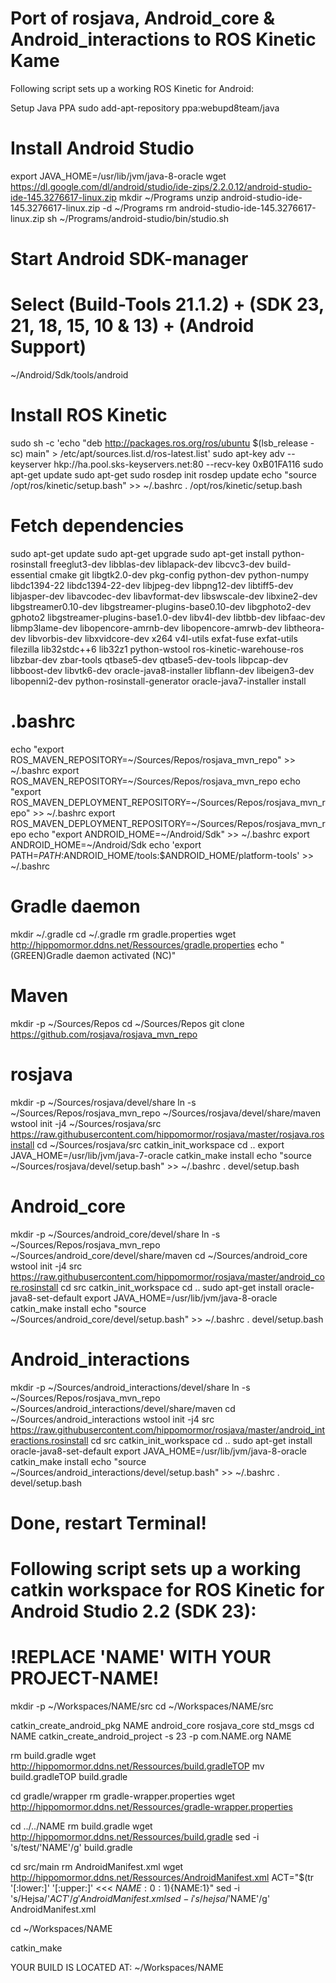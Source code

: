 # Port of rosjava, Android_core & Android_interactions to ROS Kinetic Kame
		
Following script sets up a working ROS Kinetic for Android:

Setup Java PPA
sudo add-apt-repository ppa:webupd8team/java

# Install Android Studio
export JAVA_HOME=/usr/lib/jvm/java-8-oracle
wget https://dl.google.com/dl/android/studio/ide-zips/2.2.0.12/android-studio-ide-145.3276617-linux.zip
mkdir ~/Programs
unzip android-studio-ide-145.3276617-linux.zip -d ~/Programs
rm android-studio-ide-145.3276617-linux.zip
sh ~/Programs/android-studio/bin/studio.sh

# Start Android SDK-manager
# Select (Build-Tools 21.1.2) + (SDK 23, 21, 18, 15, 10 & 13) + (Android Support) #
~/Android/Sdk/tools/android

# Install ROS Kinetic
sudo sh -c 'echo "deb http://packages.ros.org/ros/ubuntu $(lsb_release -sc) main" > /etc/apt/sources.list.d/ros-latest.list'
sudo apt-key adv --keyserver hkp://ha.pool.sks-keyservers.net:80 --recv-key 0xB01FA116
sudo apt-get update
sudo apt-get 
sudo rosdep init
rosdep update
echo "source /opt/ros/kinetic/setup.bash" >> ~/.bashrc
. /opt/ros/kinetic/setup.bash

# Fetch dependencies 
sudo apt-get update
sudo apt-get upgrade
sudo apt-get install python-rosinstall freeglut3-dev libblas-dev liblapack-dev libcvc3-dev  build-essential cmake git libgtk2.0-dev pkg-config python-dev python-numpy libdc1394-22 libdc1394-22-dev libjpeg-dev libpng12-dev libtiff5-dev libjasper-dev libavcodec-dev libavformat-dev libswscale-dev libxine2-dev libgstreamer0.10-dev libgstreamer-plugins-base0.10-dev libgphoto2-dev gphoto2 libgstreamer-plugins-base1.0-dev libv4l-dev libtbb-dev libfaac-dev libmp3lame-dev libopencore-amrnb-dev libopencore-amrwb-dev libtheora-dev libvorbis-dev libxvidcore-dev x264 v4l-utils exfat-fuse exfat-utils filezilla lib32stdc++6 lib32z1 python-wstool ros-kinetic-warehouse-ros libzbar-dev zbar-tools qtbase5-dev qtbase5-dev-tools libpcap-dev libboost-dev libvtk6-dev  oracle-java8-installer libflann-dev libeigen3-dev libopenni2-dev python-rosinstall-generator oracle-java7-installer install

# .bashrc
echo "export ROS_MAVEN_REPOSITORY=~/Sources/Repos/rosjava_mvn_repo" >> ~/.bashrc
export ROS_MAVEN_REPOSITORY=~/Sources/Repos/rosjava_mvn_repo
echo "export ROS_MAVEN_DEPLOYMENT_REPOSITORY=~/Sources/Repos/rosjava_mvn_repo" >> ~/.bashrc
export ROS_MAVEN_DEPLOYMENT_REPOSITORY=~/Sources/Repos/rosjava_mvn_repo
echo "export ANDROID_HOME=~/Android/Sdk" >> ~/.bashrc
export ANDROID_HOME=~/Android/Sdk
echo 'export PATH=$PATH:$ANDROID_HOME/tools:$ANDROID_HOME/platform-tools' >> ~/.bashrc

# Gradle daemon
mkdir ~/.gradle
cd ~/.gradle
rm gradle.properties
wget http://hippomormor.ddns.net/Ressources/gradle.properties
echo "$($GREEN)Gradle daemon activated $($NC)"

# Maven
mkdir -p ~/Sources/Repos
cd ~/Sources/Repos
git clone https://github.com/rosjava/rosjava_mvn_repo

# rosjava
mkdir -p ~/Sources/rosjava/devel/share
ln -s ~/Sources/Repos/rosjava_mvn_repo ~/Sources/rosjava/devel/share/maven
wstool init -j4 ~/Sources/rosjava/src https://raw.githubusercontent.com/hippomormor/rosjava/master/rosjava.rosinstall
cd ~/Sources/rosjava/src
catkin_init_workspace
cd ..
export JAVA_HOME=/usr/lib/jvm/java-7-oracle
catkin_make install
echo "source ~/Sources/rosjava/devel/setup.bash" >> ~/.bashrc
. devel/setup.bash

# Android_core
mkdir -p ~/Sources/android_core/devel/share
ln -s ~/Sources/Repos/rosjava_mvn_repo ~/Sources/android_core/devel/share/maven
cd ~/Sources/android_core
wstool init -j4 src https://raw.githubusercontent.com/hippomormor/rosjava/master/android_core.rosinstall
cd src
catkin_init_workspace
cd ..
sudo apt-get install oracle-java8-set-default
export JAVA_HOME=/usr/lib/jvm/java-8-oracle
catkin_make install
echo "source ~/Sources/android_core/devel/setup.bash" >> ~/.bashrc
. devel/setup.bash

# Android_interactions
mkdir -p ~/Sources/android_interactions/devel/share
ln -s ~/Sources/Repos/rosjava_mvn_repo ~/Sources/android_interactions/devel/share/maven
cd ~/Sources/android_interactions
wstool init -j4 src https://raw.githubusercontent.com/hippomormor/rosjava/master/android_interactions.rosinstall
cd src
catkin_init_workspace
cd ..
sudo apt-get install oracle-java8-set-default
export JAVA_HOME=/usr/lib/jvm/java-8-oracle
catkin_make install
echo "source ~/Sources/android_interactions/devel/setup.bash" >> ~/.bashrc
. devel/setup.bash

# Done, restart Terminal!

# Following script sets up a working catkin workspace for ROS Kinetic for Android Studio 2.2 (SDK 23):
# !REPLACE 'NAME' WITH YOUR PROJECT-NAME!

mkdir -p ~/Workspaces/NAME/src
cd ~/Workspaces/NAME/src

catkin_create_android_pkg NAME android_core rosjava_core std_msgs
cd NAME
catkin_create_android_project -s 23 -p com.NAME.org NAME

rm build.gradle
wget http://hippomormor.ddns.net/Ressources/build.gradleTOP
mv build.gradleTOP build.gradle

cd gradle/wrapper
rm gradle-wrapper.properties
wget http://hippomormor.ddns.net/Ressources/gradle-wrapper.properties

cd ../../NAME
rm build.gradle
wget http://hippomormor.ddns.net/Ressources/build.gradle
sed -i 's/test/'NAME'/g' build.gradle

cd src/main
rm AndroidManifest.xml
wget http://hippomormor.ddns.net/Ressources/AndroidManifest.xml
ACT="$(tr '[:lower:]' '[:upper:]' <<< ${NAME:0:1})${NAME:1}"
sed -i 's/Hejsa/'$ACT'/g' AndroidManifest.xml
sed -i 's/hejsa/'$NAME'/g' AndroidManifest.xml

cd ~/Workspaces/NAME

catkin_make

YOUR BUILD IS LOCATED AT: 
~/Workspaces/NAME
